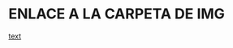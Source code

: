 # ENLACE A LA CARPETA DE IMG
[text](https://drive.google.com/file/d/10rzCtjacuhFNedEjFMhnXR8EsUGmrU86/view?usp=sharing)